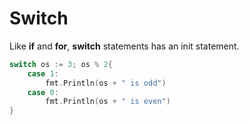 # Switch

Like **if** and **for**, **switch** statements has an init statement.

```go
switch os := 3; os % 2{
    case 1:
        fmt.Println(os + " is odd")
    case 0:
        fmt.Println(os + " is even")
}
```